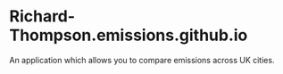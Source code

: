 # Richard-Thompson.emissions.github.io
An application which allows you to compare emissions across UK cities.
